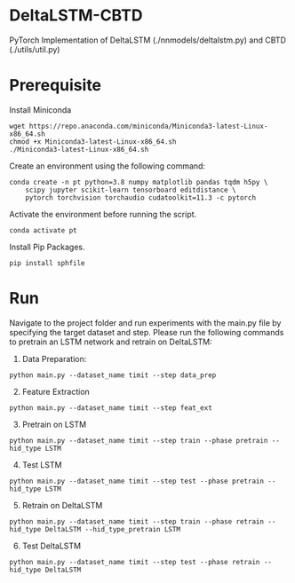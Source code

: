 # DeltaLSTM-CBTD
PyTorch Implementation of DeltaLSTM (./nnmodels/deltalstm.py) and CBTD (./utils/util.py)

# Prerequisite
Install Miniconda
```
wget https://repo.anaconda.com/miniconda/Miniconda3-latest-Linux-x86_64.sh
chmod +x Miniconda3-latest-Linux-x86_64.sh
./Miniconda3-latest-Linux-x86_64.sh
```

Create an environment using the following command:
```
conda create -n pt python=3.8 numpy matplotlib pandas tqdm h5py \
    scipy jupyter scikit-learn tensorboard editdistance \
    pytorch torchvision torchaudio cudatoolkit=11.3 -c pytorch

```
Activate the environment before running the script.
```
conda activate pt
```

Install Pip Packages.
```
pip install sphfile
```

#  Run
Navigate to the project folder and run experiments with the main.py file by specifying the target dataset and step.
Please run the following commands to pretrain an LSTM network and retrain on DeltaLSTM:
1. Data Preparation:
```
python main.py --dataset_name timit --step data_prep
```
2. Feature Extraction
```
python main.py --dataset_name timit --step feat_ext
```
3. Pretrain on LSTM
```
python main.py --dataset_name timit --step train --phase pretrain --hid_type LSTM
```
4. Test LSTM
```
python main.py --dataset_name timit --step test --phase pretrain --hid_type LSTM
```
5. Retrain on DeltaLSTM
```
python main.py --dataset_name timit --step train --phase retrain --hid_type DeltaLSTM --hid_type_pretrain LSTM
```
6. Test DeltaLSTM
```
python main.py --dataset_name timit --step test --phase retrain --hid_type DeltaLSTM
```